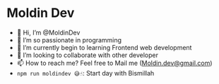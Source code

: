 # Moldin Dev
- 👋 Hi, I’m @MoldinDev
- 👀 I’m so passionate in programming
- 🌱 I’m currently begin to learning Frontend web development
- 💞️ I’m looking to collaborate with other developer
- 📫 How to reach me? Feel free to Mail me (Moldin.dev@gmail.com)
- `npm run moldindev 😅☝️`: Start day with Bismillah

<!---
MoldinDev/MoldinDev is a ✨ special ✨ repository because its `README.md` (this file) appears on your GitHub profile.
You can click the Preview link to take a look at your changes.
--->
